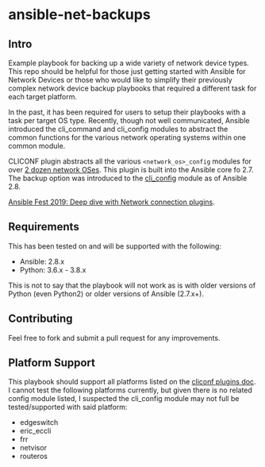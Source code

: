 # ansible-net-backups

## Intro

Example playbook for backing up a wide variety of network device types.  This repo should be helpful for those just getting started with Ansible for Network Devices or those who would like to simplify their previously complex network device backup playbooks that required a different task for each target platform.

In the past, it has been required for users to setup their playbooks with a task per target OS type.  Recently, though not well communicated, Ansible introduced the cli_command and cli_config modules to abstract the common functions for the various network operating systems within one common module.

CLICONF plugin abstracts all the various `<network_os>_config` modules for over [2 dozen network OSes](https://docs.ansible.com/ansible/latest/plugins/cliconf.html).  This plugin is built into the Ansible core fo 2.7.  The backup option was introduced to the [cli_config](https://docs.ansible.com/ansible/modules/cli_config_module.html) module as of Ansible 2.8.

[Ansible Fest 2019: Deep dive with Network connection plugins](https://www.ansible.com/hubfs//AnsibleFest%20ATL%20Slide%20Decks/Deep%20dive%20with%20network%20connection%20plugins%20-%20AnsibleFest%202019.pdf).

## Requirements

This has been tested on and will be supported with the following:

* Ansible: 2.8.x
* Python: 3.6.x - 3.8.x

This is not to say that the playbook will not work as is with older versions of Python (even Python2) or older versions of Ansible (2.7.x+).

## Contributing

Feel free to fork and submit a pull request for any improvements.

## Platform Support

This playbook should support all platforms listed on the [cliconf plugins doc](https://docs.ansible.com/ansible/latest/plugins/cliconf.html).  I cannot test the following platforms currently, but given there is no related config module listed, I suspected the cli_config module may not full be tested/supported with said platform:

* edgeswitch
* eric_eccli
* frr
* netvisor
* routeros
